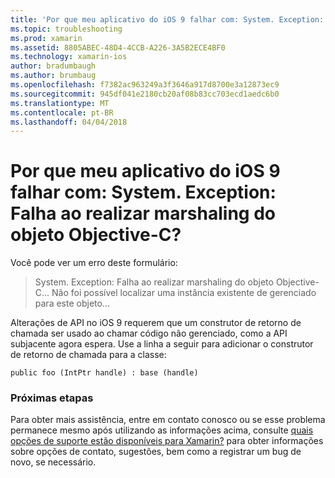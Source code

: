 ```yaml
---
title: 'Por que meu aplicativo do iOS 9 falhar com: System. Exception: Falha ao realizar marshaling do objeto Objective-C?'
ms.topic: troubleshooting
ms.prod: xamarin
ms.assetid: 8805ABEC-48D4-4CCB-A226-3A5B2ECE4BF0
ms.technology: xamarin-ios
author: bradumbaugh
ms.author: brumbaug
ms.openlocfilehash: f7382ac963249a3f3646a917d8700e3a12873ec9
ms.sourcegitcommit: 945df041e2180cb20af08b83cc703ecd1aedc6b0
ms.translationtype: MT
ms.contentlocale: pt-BR
ms.lasthandoff: 04/04/2018
---
```

# <a name="why-does-my-ios-9-app-fail-with-systemexception-failed-to-marshal-the-objective-c-object"></a>Por que meu aplicativo do iOS 9 falhar com: System. Exception: Falha ao realizar marshaling do objeto Objective-C?

Você pode ver um erro deste formulário:

> System. Exception: Falha ao realizar marshaling do objeto Objective-C... Não foi possível localizar uma instância existente de gerenciado para este objeto...

Alterações de API no iOS 9 requerem que um construtor de retorno de chamada ser usado ao chamar código não gerenciado, como a API subjacente agora espera. Use a linha a seguir para adicionar o construtor de retorno de chamada para a classe: 

`public foo (IntPtr handle) : base (handle) ` 

### <a name="next-steps"></a>Próximas etapas

Para obter mais assistência, entre em contato conosco ou se esse problema permanece mesmo após utilizando as informações acima, consulte [quais opções de suporte estão disponíveis para Xamarin?](~/cross-platform/troubleshooting/support-options.md) para obter informações sobre opções de contato, sugestões, bem como a registrar um bug de novo, se necessário. 
